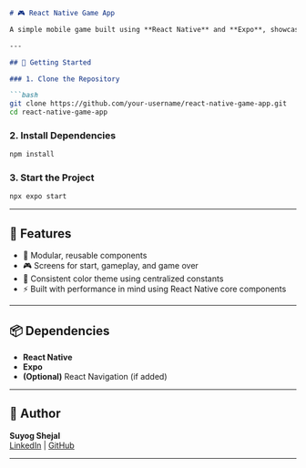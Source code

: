 

```markdown
# 🎮 React Native Game App

A simple mobile game built using **React Native** and **Expo**, showcasing clean UI components, screen navigation, and modular code. Great for learning the basics of React Native development.

---

## 🚀 Getting Started

### 1. Clone the Repository

```bash
git clone https://github.com/your-username/react-native-game-app.git
cd react-native-game-app
```

### 2. Install Dependencies

```bash
npm install
```

### 3. Start the Project

```bash
npx expo start
```

---

## 📱 Features

- 🧩 Modular, reusable components
- 🎮 Screens for start, gameplay, and game over
- 🎨 Consistent color theme using centralized constants
- ⚡ Built with performance in mind using React Native core components

---

## 📦 Dependencies

- **React Native**
- **Expo**
- **(Optional)** React Navigation (if added)

---

## 🙌 Author

**Suyog Shejal**  
[LinkedIn](https://www.linkedin.com/in/suyog-shejal-8637a3316) | [GitHub](https://github.com/suyogshejal2004)

---



